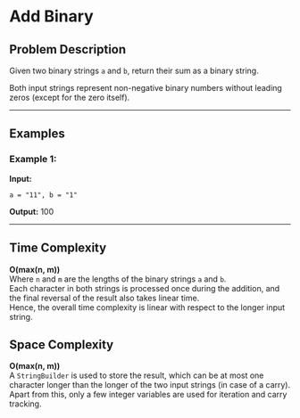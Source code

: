 # Add Binary

## Problem Description

Given two binary strings `a` and `b`, return their sum as a binary string.

Both input strings represent non-negative binary numbers without leading zeros (except for the zero itself).

---

## Examples

### Example 1:
**Input:**  
```text
a = "11", b = "1"
```
**Output:** 100

---

## Time Complexity

**O(max(n, m))**  
Where `n` and `m` are the lengths of the binary strings `a` and `b`.  
Each character in both strings is processed once during the addition, and the final reversal of the result also takes linear time.  
Hence, the overall time complexity is linear with respect to the longer input string.

## Space Complexity

**O(max(n, m))**  
A `StringBuilder` is used to store the result, which can be at most one character longer than the longer of the two input strings (in case of a carry).  
Apart from this, only a few integer variables are used for iteration and carry tracking.
